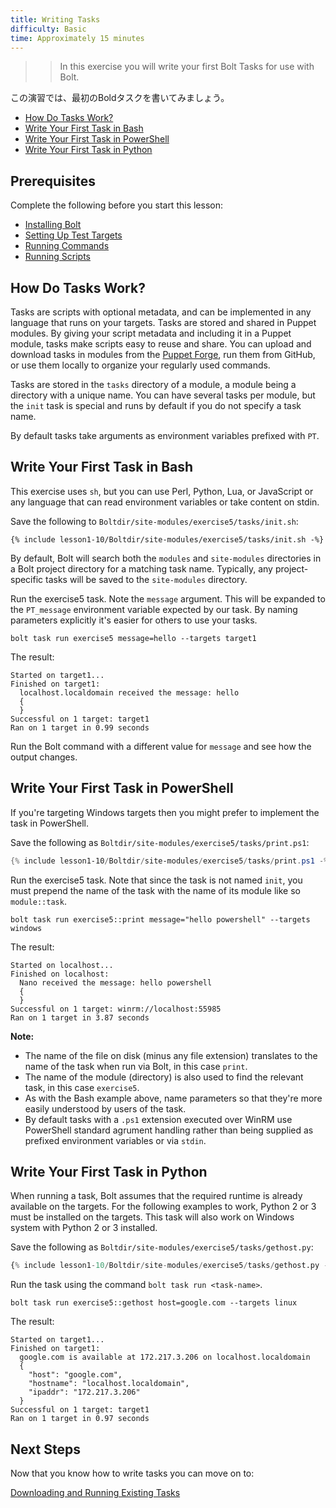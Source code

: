 ```yaml
---
title: Writing Tasks
difficulty: Basic
time: Approximately 15 minutes
---
```


>> In this exercise you will write your first Bolt Tasks for use with Bolt. 

この演習では、最初のBoldタスクを書いてみましょう。

- [How Do Tasks Work?](#how-do-tasks-work)
- [Write Your First Task in Bash](#write-your-first-task-in-bash)
- [Write Your First Task in PowerShell](#write-your-first-task-in-powershell)
- [Write Your First Task in Python](#write-your-first-task-in-python)

## Prerequisites
Complete the following before you start this lesson:

- [Installing Bolt](../01-installing-bolt)
- [Setting Up Test Targets](../02-acquiring-targets)
- [Running Commands](../03-running-commands)
- [Running Scripts](../04-running-scripts)


## How Do Tasks Work?

Tasks are scripts with optional metadata, and can be implemented in any language that runs on your targets. Tasks are stored and shared in Puppet modules. By giving your script metadata and including it in a Puppet module, tasks make scripts easy to reuse and share. You can upload and download tasks in modules from the [Puppet Forge](https://forge.puppet.com/), run them from GitHub, or use them locally to organize your regularly used commands.

Tasks are stored in the `tasks` directory of a module, a module being a directory with a unique name. You can have several tasks per module, but the `init` task is special and runs by default if you do not specify a task name.

By default tasks take arguments as environment variables prefixed with `PT`. 

## Write Your First Task in Bash

This exercise uses `sh`, but you can use Perl, Python, Lua, or JavaScript or any language that can read environment variables or take content on stdin.

Save the following to `Boltdir/site-modules/exercise5/tasks/init.sh`:

```shell
{% include lesson1-10/Boltdir/site-modules/exercise5/tasks/init.sh -%}
```

By default, Bolt will search both the `modules` and `site-modules` directories in a Bolt project directory for a matching task name. Typically, any project-specific tasks will be saved to the `site-modules` directory.

Run the exercise5 task. Note the `message` argument. This will be expanded to the `PT_message` environment variable expected by our task. By naming parameters explicitly it's easier for others to use your tasks.

```shell
bolt task run exercise5 message=hello --targets target1
```

The result:

```
Started on target1...
Finished on target1:
  localhost.localdomain received the message: hello
  {
  }
Successful on 1 target: target1
Ran on 1 target in 0.99 seconds
```

Run the Bolt command with a different value for `message` and see how the output changes.


## Write Your First Task in PowerShell

If you're targeting Windows targets then you might prefer to implement the task in PowerShell. 

Save the following as `Boltdir/site-modules/exercise5/tasks/print.ps1`:

```powershell
{% include lesson1-10/Boltdir/site-modules/exercise5/tasks/print.ps1 -%}
```

Run the exercise5 task. Note that since the task is not named `init`, you must prepend the name of the task with the name of its module like so `module::task`.

```shell
bolt task run exercise5::print message="hello powershell" --targets windows
```

The result:

```
Started on localhost...
Finished on localhost:
  Nano received the message: hello powershell
  {
  }
Successful on 1 target: winrm://localhost:55985
Ran on 1 target in 3.87 seconds
```

**Note:**

* The name of the file on disk (minus any file extension) translates to the name of the task when run via Bolt, in this case `print`.
* The name of the module (directory) is also used to find the relevant task, in this case `exercise5`.
* As with the Bash example above, name parameters so that they're more easily understood by users of the task.
* By default tasks with a `.ps1` extension executed over WinRM use PowerShell standard agrument handling rather than being supplied as prefixed environment variables or via `stdin`. 

## Write Your First Task in Python

When running a task, Bolt assumes that the required runtime is already available on the targets. For the following examples to work, Python 2 or 3 must be installed on the targets. This task will also work on Windows system with Python 2 or 3 installed.

Save the following as `Boltdir/site-modules/exercise5/tasks/gethost.py`:

```python
{% include lesson1-10/Boltdir/site-modules/exercise5/tasks/gethost.py -%}
```

Run the task using the command `bolt task run <task-name>`.

```shell
bolt task run exercise5::gethost host=google.com --targets linux
```

The result:

```
Started on target1...
Finished on target1:
  google.com is available at 172.217.3.206 on localhost.localdomain
  {
    "host": "google.com",
    "hostname": "localhost.localdomain",
    "ipaddr": "172.217.3.206"
  }
Successful on 1 target: target1
Ran on 1 target in 0.97 seconds
```

## Next Steps

Now that you know how to write tasks you can move on to:

[Downloading and Running Existing Tasks](../06-downloading-and-running-existing-tasks)
